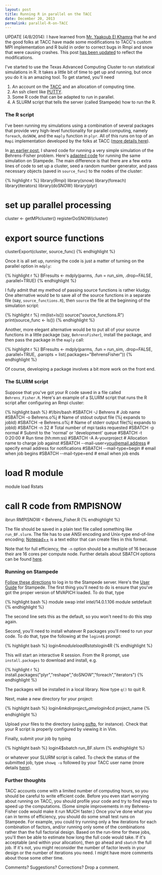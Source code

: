 ```yaml
---
layout: post
title: Running R in parallel on the TACC
date: December 20, 2013
permalink: parallel-R-on-TACC
---
```


UPDATE (4/8/2014): I have learned from [Mr. Yaakoub El Khamra](https://www.tacc.utexas.edu/staff/yaakoub-el-khamra) that he and the good folks at TACC have made some modifications to TACC's custom MPI implementation and R build in order to correct bugs in Rmpi and snow that were causing crashes. This post [has been updated]({{site.url}}/parallel-R-on-TACC-update) to reflect the modifications.

I've started to use the Texas Advanced Computing Cluster to run statistical simulations in R. It takes a little bit of time to get up and running, but once you do it is an amazing tool. To get started, you'll need

1. An account on the [TACC](https://www.tacc.utexas.edu/) and an allocation of computing time.
2. An ssh client like [PUTTY](http://www.chiark.greenend.org.uk/~sgtatham/putty/).
3. Some R code that can be adapted to run in parallel. 
4. A SLURM script that tells the server (called Stampede) how to run the R.

### The R script

I've been running my simulations using a combination of several packages that provide very high-level functionality for parallel computing, namely `foreach`, `doSNOW`, and the `maply` function in `plyr`. All of this runs on top of an `Rmpi` implementation developed by the folks at TACC ([more details here](https://portal.tacc.utexas.edu/documents/13601/901835/Parallel_R_Final.pdf/)). 

In [an earlier post]({{site.url}}/designing-simulation-studies-using-r/), I shared code for running a very simple simulation of the Behrens-Fisher problem. Here's [adapted code](https://gist.github.com/jepusto/8059893) for running the same simulation on Stampede. The main difference is that there are a few extra lines of code to set up a cluster, seed a random number generator, and pass necessary objects (saved in `source_func`) to the nodes of the cluster:


{% highlight r %}
library(Rmpi)
library(snow)
library(foreach)
library(iterators)
library(doSNOW)
library(plyr)

# set up parallel processing
cluster <- getMPIcluster()
registerDoSNOW(cluster)

# export source functions
clusterExport(cluster, source_func)
{% endhighlight %}

Once it is all set up, running the code is just a matter of turning on the parallel option in `mdply`:


{% highlight r %}
BFresults <- mdply(parms, .fun = run_sim, .drop=FALSE, .parallel=TRUE)
{% endhighlight %}

I fully admit that my method of passing source functions is rather kludgy. One alternative would be to save all of the source functions in a separate file (say, `source_functions.R`), then `source` the file at the beginning of the simulation script:


{% highlight r %}
rm(list=ls())
source("source_functions.R")
print(source_func <- ls())
{% endhighlight %}

Another, more elegant alternative would be to put all of your source functions in a little package (say, `BehrensFisher`), install the package, and then pass the package in the `maply` call:


{% highlight r %}
BFresults <- mdply(parms, .fun = run_sim, .drop=FALSE, .parallel=TRUE, .paropts = list(.packages="BehrensFisher"))
{% endhighlight %}

Of course, developing a package involves a bit more work on the front end. 

### The SLURM script

Suppose that you've got your R code saved in a file called `Behrens_Fisher.R`. Here's an example of a SLURM script that runs the R script after configuring an Rmpi cluster:


{% highlight bash %}
#!/bin/bash
#SBATCH -J Behrens       	# Job name
#SBATCH -o Behrens.o%j 		# Name of stdout output file (%j expands to jobId)
#SBATCH -e Behrens.o%j 		# Name of stderr output file(%j expands to jobId)
#SBATCH -n 32         		# Total number of mpi tasks requested
#SBATCH -p normal     		# Submit to the 'normal' or 'development' queue
#SBATCH -t 0:20:00 	  	    # Run time (hh:mm:ss)
#SBATCH -A A-yourproject    # Allocation name to charge job against
#SBATCH --mail-user=you@email.address # specify email address for notifications
#SBATCH --mail-type=begin   # email when job begins
#SBATCH --mail-type=end     # email when job ends

# load R module
module load Rstats           

# call R code from RMPISNOW
ibrun RMPISNOW < Behrens_Fisher.R 
{% endhighlight %}

The file should be saved in a plain text file called something like `run_BF.slurm`. The file has to use ANSI encoding and Unix-type end-of-line encoding; [Notepad++](http://notepad-plus-plus.org/) is a text editor that can create files in this format. 

Note that for full efficiency, the `-n` option should be a multiple of 16 because their are 16 cores per compute node. Further details about SBATCH options can be found [here](https://portal.tacc.utexas.edu/user-guides/stampede#running-slurm-jobcontrol).


### Running on Stampede

[Follow these directions](https://portal.tacc.utexas.edu/user-guides/stampede#access) to log in to the Stampede server. Here's the [User Guide](https://portal.tacc.utexas.edu/user-guides/stampede) for Stampede. The first thing you'll need to do is ensure that you've got the proper version of MVAPICH loaded. To do that, type 


{% highlight bash %}
module swap intel intel/14.0.1.106
module setdefault
{% endhighlight %}

The second line sets this as the default, so you won't need to do this step again.

Second, you'll need to install whatever R packages you'll need to run your code. To do that, type the following at the `login4$` prompt:


{% highlight bash %}
login4$module load Rstats
login4$R
{% endhighlight %}

This will start an interactive R session. From the R prompt, use `install.packages` to download and install, e.g.


{% highlight r %}
install.packages("plyr","reshape","doSNOW","foreach","iterators")
{% endhighlight %}

The packages will be installed in a local library. Now type `q()` to quit R.

Next, make a new directory for your project:


{% highlight bash %}
login4$mkdir project_name
login4$cd project_name
{% endhighlight %}

Upload your files to the directory (using [psftp](http://the.earth.li/~sgtatham/putty/0.63/htmldoc/Chapter6.html), for instance). Check that your R script is properly configured by viewing it in Vim. 

Finally, submit your job by typing 


{% highlight bash %}
login4$sbatch run_BF.slurm
{% endhighlight %}

or whatever your SLURM script is called. To check the status of the submitted job, type `showq -u` followed by your TACC user name (more details [here](https://portal.tacc.utexas.edu/user-guides/stampede#running-slurm-jobcontrol-squeue)).


### Further thoughts

TACC accounts come with a limited number of computing hours, so you should be careful to write efficient code. Before you even start worrying about running on TACC, you should profile your code and try to find ways to speed up the computations. (Some simple improvements in my Behrens-Fisher code would make it run MUCH faster.) Once you've done what you can in terms of efficiency, you should do some small test runs on Stampede. For example, you could try running only a few iterations for each combination of factors, and/or running only some of the combinations rather than the full factorial design. Based on the run-time for these jobs, you'll then be able to estimate how long the full code would take. If it's acceptable (and within your allocation), then go ahead and `sbatch` the full job. If it's not, you might reconsider the number of factor levels in your design or the number of iterations you need. I might have more comments about those some other time.

Comments? Suggestions? Corrections? Drop a comment.
